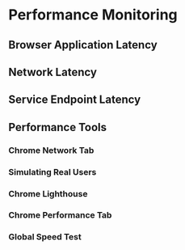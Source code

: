 # Performance Monitoring


## Browser Application Latency


## Network Latency


## Service Endpoint Latency


## Performance Tools
### Chrome Network Tab


### Simulating Real Users


### Chrome Lighthouse


### Chrome Performance Tab


### Global Speed Test

